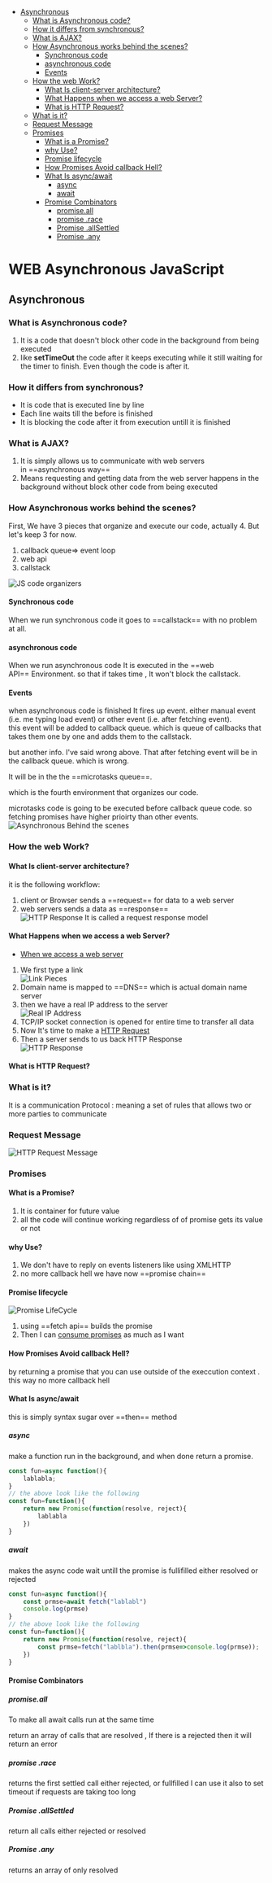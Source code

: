 - [Asynchronous](#asynchronous)
	- [What is Asynchronous code?](#what-is-asynchronous-code)
	- [How it differs from synchronous?](#how-it-differs-from-synchronous)
	- [What is AJAX?](#what-is-ajax)
	- [How Asynchronous works behind the scenes?](#how-asynchronous-works-behind-the-scenes)
		- [Synchronous code](#synchronous-code)
		- [asynchronous code](#asynchronous-code)
		- [Events](#events)
	- [How the web Work?](#how-the-web-work)
		- [What Is client-server architecture?](#what-is-client-server-architecture)
		- [What Happens when we access a web Server?](#what-happens-when-we-access-a-web-server)
		- [What is HTTP Request?](#what-is-http-request)
	- [What is it?](#what-is-it)
	- [Request Message](#request-message)
	- [Promises](#promises)
		- [What is a Promise?](#what-is-a-promise)
		- [why Use?](#why-use)
		- [Promise lifecycle](#promise-lifecycle)
		- [How Promises Avoid callback Hell?](#how-promises-avoid-callback-hell)
		- [What Is async/await](#what-is-asyncawait)
			- [async](#async)
			- [await](#await)
		- [Promise Combinators](#promise-combinators)
			- [promise.all](#promiseall)
			- [promise .race](#promise-race)
			- [Promise .allSettled](#promise-allsettled)
			- [Promise .any](#promise-any)

# WEB Asynchronous JavaScript

## Asynchronous
### What is Asynchronous code?
1. It is a code that doesn't block other code in the background from being executed  
2. like **setTimeOut** the code after it keeps executing while it still waiting for the timer to finish. Even though the code is after it.
### How it differs from synchronous?
- It is code that is executed line by line
- Each line waits till the before is finished
- It is blocking the code after it from execution untill it is finished
### What is AJAX?
1. It is simply allows us to communicate with web servers in ==asynchronous way==
2. Means requesting and getting data from the web server happens in the background without block other code from being executed
### How Asynchronous works behind the scenes?
First, We have 3 pieces that organize and execute our code, actually 4. But let's keep 3 for now.
1. callback queue=> event loop
2. web api
3. callstack
  
![JS code organizers](img/JS%20code%20organizers.png)
#### Synchronous code
When we run synchronous code it goes to ==callstack== with no problem at all.
#### asynchronous code
When we run asynchronous code It is executed in the ==web API== Environment. so that if takes time , It won't block the callstack.
#### Events
when asynchronous code is finished It fires up event. either manual event (i.e. me typing load event) or other event (i.e. after fetching event).  
this event will be added to callback queue. which is queue of callbacks that takes them one by one and adds them to the callstack.

but another info. I've said wrong above. That after fetching event will be in the callback queue. which is wrong.

It will be in the the ==microtasks queue==.

which is the fourth environment that organizes our code.

microtasks code is going to be executed before callback queue code. so fetching promises have higher prioirty than other events.
![Asynchronous Behind the scenes](img/Asynchronous%20Behind%20the%20scenes.png)
### How the web Work?
#### What Is client-server architecture?
it is the following workflow:

1. client or Browser sends a ==request== for data to a web server
2. web servers sends a data as ==response==  
![HTTP Response](img/HTTP%20Response.png)
    It is called a request response model
#### What Happens when we access a web Server?
- [When we access a web server](notes/When%20we%20access%20a%20web%20server.md)
1. We first type a link  
    ![Link Pieces](img/Link%20Pieces.png)
2. Domain name is mapped to ==DNS== which is actual domain name server
3. then we have a real IP address to the server  
    ![Real IP Address](img/Real%20IP%20Address.png)
4. TCP/IP socket connection is opened for entire time to transfer all data
5. Now It's time to make a [HTTP Request](notes/HTTP%20Request.md)
6. Then a server sends to us back HTTP Response  
    ![HTTP Response](img/HTTP%20Response.png)
#### What is HTTP Request?
### What is it?
It is a communication Protocol : meaning a set of rules that allows two or more parties to communicate
### Request Message

![HTTP Request Message](img/HTTP%20Request%20Message.png)
### Promises
#### What is a Promise?

1. It is container for future value
2. all the code will continue working regardless of of promise gets its value or not
####  why Use?

1. We don't have to reply on events listeners like using XMLHTTP
2. no more callback hell we have now ==promise chain==
#### Promise lifecycle

![Promise LifeCycle](img/Promise%20LifeCycle.png)

1. using ==fetch api== builds the promise
2. Then I can [consume promises](notes/consume%20promises.md) as much as I want

#### How Promises Avoid callback Hell?
by returning a promise that you can use outside of the execcution context . this way no more callback hell

#### What Is async/await 
this is simply syntax sugar over ==then== method
##### async

make a function run in the background, and when done return a promise.

```js
const fun=async function(){
	lablabla;
}
// the above look like the following 
const fun=function(){
	return new Promise(function(resolve, reject){
		lablabla
	})
}
```

#####  await
makes the async code wait untill the promise is fullifilled either resolved or rejected

```js
const fun=async function(){
	const prmse=await fetch("lablabl")
	console.log(prmse)
}
// the above look like the following 
const fun=function(){
	return new Promise(function(resolve, reject){
		const prmse=fetch("lablbla").then(prmse=>console.log(prmse));
	})
}
```


#### Promise Combinators
##### promise.all
To make all await calls run at the same time

return an array of calls that are resolved , If there is a rejected then it will return an error

##### promise .race
returns the first settled call either rejected, or fullfilled
I can use it also to set timeout if requests are taking too long
##### Promise .allSettled
return all calls either rejected or resolved
##### Promise .any
returns an array of only resolved
